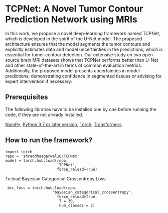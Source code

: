 # TCPNet: A Novel Tumor Contour Prediction Network using MRIs
In this work, we propose a novel deep-learning framework named TCPNet, which is developed in the spirit of the U-Net model. The proposed architecture ensures that the model segments the tumor contours and explicitly estimates data and model uncertainties in the predictions, which is essential for tumor contour detection. Our extensive study on two open-source brain MRI datasets shows that TCPNet performs better than U-Net and other state-of-the-art in terms of common evaluation metrics. Additionally, the proposed model presents uncertainties in model predictions, demonstrating confidence in segmented tissues or advising for expert intervention if necessary.

## Prerequisites
The following libraries have to be installed one by one before running the code, if they are not already installed. 

[NumPy](https://numpy.org/install/), [Python 3.7 or later version](https://www.python.org/downloads/), [Torch](https://pypi.org/project/torch/), [Transformers](https://pypi.org/project/transformers/)

## How to run the framework?

```
import torch
repo = 'shraddhaagarwal10/TCPNet'  
model = torch.hub.load(repo,  
                       'TCPNet',  
                       force_reload=True)  
```
To load Bayesian Categorical Crossentropy Loss:
```
 bcc_loss = torch.hub.load(repo,
                     'bayesian_categorical_crossentropy',
                       force_reload=True,
                        T = 30,
                        num_classes = 2) 
```

